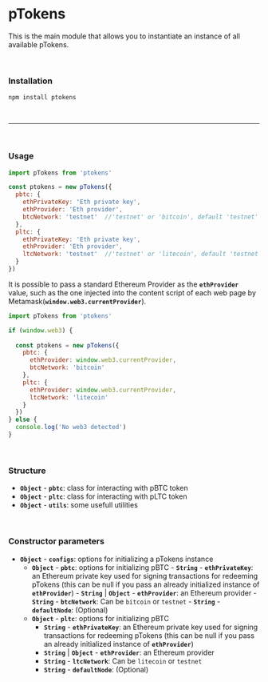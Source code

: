 # pTokens


This is the main module that allows you to instantiate an instance of all available pTokens.


&nbsp;

### Installation

```
npm install ptokens
```

&nbsp;

***

&nbsp;

### Usage

```js
import pTokens from 'ptokens' 

const ptokens = new pTokens({
  pbtc: {
    ethPrivateKey: 'Eth private key',
    ethProvider: 'Eth provider',
    btcNetwork: 'testnet'  //'testnet' or 'bitcoin', default 'testnet'
  },
  pltc: {
    ethPrivateKey: 'Eth private key',
    ethProvider: 'Eth provider',
    ltcNetwork: 'testnet'  //'testnet' or 'litecoin', default 'testnet'
  }
})
```


It is possible to pass a standard Ethereum Provider as the __`ethProvider`__ value, such as the one injected 
into the content script of each web page by Metamask(__`window.web3.currentProvider`__).

```js
import pTokens from 'ptokens' 

if (window.web3) {
  
  const ptokens = new pTokens({
    pbtc: {
      ethProvider: window.web3.currentProvider,
      btcNetwork: 'bitcoin'
    },
    pltc: {
      ethProvider: window.web3.currentProvider,
      ltcNetwork: 'litecoin'
    }
  })
} else {
  console.log('No web3 detected')
}
```

&nbsp;

### Structure
- __`Object`__ - __`pbtc`__: class for interacting with pBTC token
- __`Object`__ - __`pltc`__: class for interacting with pLTC token
- __`Object`__ - __`utils`__: some usefull utilities

&nbsp;

### Constructor parameters
- __`Object`__ - __`configs`__: options for initializing a pTokens instance
    - __`Object`__ - __`pbtc`__: options for initializing pBTC
          - __`String`__ - __`ethPrivateKey`__: an Ethereum private key used for signing transactions for redeeming pTokens (this can be null if you pass an already initialized instance of __`ethProvider`__)
          - __`String`__ | __`Object`__ - __`ethProvider`__: an Ethereum provider 
          - __`String`__ - __`btcNetwork`__: Can be `bitcoin` or `testnet`
          - __`String`__ - __`defaultNode`__: (Optional)
     - __`Object`__ - __`pltc`__: options for initializing pBTC
          - __`String`__ - __`ethPrivateKey`__: an Ethereum private key used for signing transactions for redeeming pTokens (this can be null if you pass an already initialized instance of __`ethProvider`__)
          - __`String`__ | __`Object`__ - __`ethProvider`__: an Ethereum provider 
          - __`String`__ - __`ltcNetwork`__: Can be `litecoin` or `testnet`
          - __`String`__ - __`defaultNode`__: (Optional)

&nbsp;
